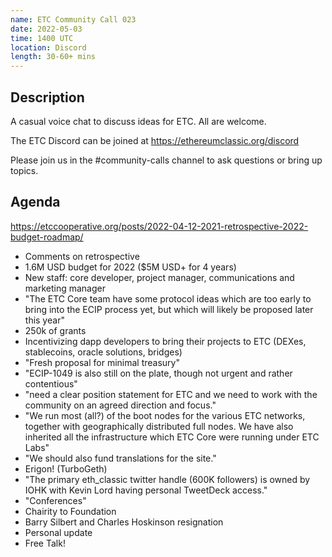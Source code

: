 ```yaml
---
name: ETC Community Call 023
date: 2022-05-03
time: 1400 UTC
location: Discord
length: 30-60+ mins
---
```


## Description

A casual voice chat to discuss ideas for ETC. All are welcome.

The ETC Discord can be joined at https://ethereumclassic.org/discord

Please join us in the #community-calls channel to ask questions or bring up topics.

## Agenda

https://etccooperative.org/posts/2022-04-12-2021-retrospective-2022-budget-roadmap/


- Comments on retrospective
- 1.6M USD budget for 2022 ($5M USD+ for 4 years)
- New staff: core developer, project manager, communications and marketing manager
- "The ETC Core team have some protocol ideas which are too early to bring into the ECIP
process yet, but which will likely be proposed later this year"
- 250k of grants
- Incentivizing dapp developers to bring their projects to ETC (DEXes, stablecoins, oracle solutions, bridges)
- "Fresh proposal for minimal treasury"
- "ECIP-1049 is also still on the plate, though not urgent and rather contentious"
- "need a clear position statement for ETC and we need to work with the community on an agreed direction and focus."
- "We run most (all?) of the boot nodes for the various ETC networks, together with
geographically distributed full nodes. We have also inherited all the infrastructure which
ETC Core were running under ETC Labs"
- "We should also fund translations for the site."
- Erigon! (TurboGeth)
- "The primary eth_classic twitter handle (600K followers) is owned by IOHK with Kevin Lord
having personal TweetDeck access."
- "Conferences"
- Chairity to Foundation
- Barry Silbert and Charles Hoskinson resignation
- Personal update
- Free Talk!
